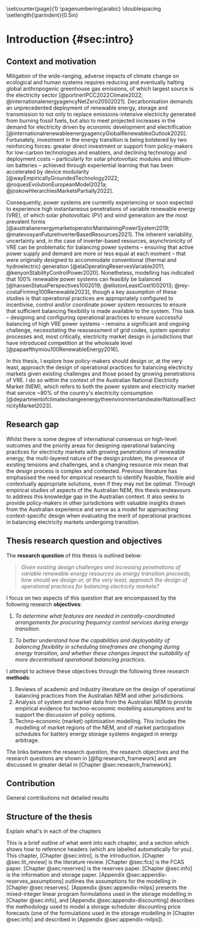 \setcounter{page}{1}
\pagenumbering{arabic}
\doublespacing
\setlength{\parindent}{0.5in}
# Introduction {#sec:intro}

## Context and motivation

Mitigation of the wide-ranging, adverse impacts of climate change on ecological and human systems requires reducing and eventually halting global anthropogenic greenhouse gas emissions, of which largest source is the electricity sector [@portnerIPCC2022Climate2022; @internationalenergyagencyNetZero20502021]. Decarbonisation demands an unprecedented deployment of renewable energy, storage and transmission to not only to replace emissions-intensive electricity generated from burning fossil fuels, but also to meet projected increases in the demand for electricity driven by economic development and electrification [@internationalrenewableenergyagencyGlobalRenewablesOutlook2020]. Fortunately, investment in the energy transition is being bolstered by two reinforcing forces: greater direct investment or support from policy-makers for low-carbon technologies and enablers, and declining technology and deployment costs – particularly for solar photovoltaic modules and lithium-ion batteries – achieved through experiential learning that has been accelerated by device modularity [@wayEmpiricallyGroundedTechnology2022; @roquesEvolutionEuropeanModel2021a; @joskowHierarchiesMarketsPartially2022].

Consequently, power systems are currently experiencing or soon expected to experience high instantaneous penetrations of variable renewable energy (VRE), of which solar photovoltaic (PV) and wind generation are the most prevalent forms [@australianenergymarketoperatorMaintainingPowerSystem2019; @matevosyanFutureInverterBasedResources2021]. The inherent variability, uncertainty and, in the case of inverter-based resources, asynchronicity of VRE can be problematic for balancing power systems – ensuring that active power supply and demand are more or less equal at each moment – that were originally designed to accommodate conventional (thermal and hydroelectric) generation [@elaOperatingReservesVariable2011; @kenyonStabilityControlPower2020]. Nonetheless, modelling has indicated that 100% renewable power systems can feasibly be balanced [@hansenStatusPerspectives1002019; @ellistonLeastCost1002013; @rey-costaFirming100Renewable2023], though a key assumption of these studies is that operational practices are appropriately configured to incentivise, control and/or coordinate power system resources to ensure that sufficient balancing flexibility is made available to the system. This task – designing and configuring operational practices to ensure successful balancing of high VRE power systems – remains a significant and ongoing challenge, necessitating the reassessment of grid codes, system operator processes and, most critically, electricity market design in jurisdictions that have introduced competition at the wholesale level [@papaefthymiou100RenewableEnergy2016].

In this thesis, I explore how policy-makers should design or, at the very least, approach the design of operational practices for balancing electricity markets given existing challenges and those posed by growing penetrations of VRE. I do so within the context of the Australian National Electricity Market (NEM), which refers to both the power system and electricity market that service ~80% of the country's electricity consumption [@departmentofclimatechangeenergytheenvironmentandwaterNationalElectricityMarket2023].

## Research gap

Whilst there is some degree of international consensus on high-level outcomes and the priority areas for designing operational balancing practices for electricity markets with growing penetrations of renewable energy, the multi-layered nature of the design problem, the presence of existing tensions and challenges, and a changing resource mix mean that the design process is complex and contested. Previous literature has emphasised the need for empirical research to identify feasible, flexible and contextually appropriate solutions, even if they may not be optimal. Through empirical studies of aspects of the Australian NEM, this thesis endeavours to address this knowledge gap in the Australian context. It also seeks to provide policy-makers in other jurisdictions with valuable insights drawn from the Australian experience and serve as a model for approaching context-specific design when evaluating the merit of operational practices in balancing electricity markets undergoing transition.

## Thesis research question and objectives

The **research question** of this thesis is outlined below:

> *Given existing design challenges and increasing penetrations of variable renewable energy resources as energy transition proceeds, how should we design or, at the very least, approach the design of operational practices for balancing electricity markets?*

I focus on two aspects of this question that are encompassed by the following research **objectives**:

1. *To determine what features are needed in centrally-coordinated arrangements for procuring frequency control services during energy transition.*

2. *To better understand how the capabilities and deployability of balancing flexibility in scheduling timeframes are changing during energy transition, and whether these changes impact the suitability of more decentralised operational balancing practices.*

I attempt to achieve these objectives through the following three research **methods**:

1. Reviews of academic and industry literature on the design of operational balancing practices from the Australian NEM and other jurisdictions.
2. Analysis of system and market data from the Australian NEM to provide empirical evidence for techno-economic modelling assumptions and to support the discussion of policy options.
3. Techno-economic (market) optimisation modelling. This includes the modelling of market regions of the NEM, and of market participation schedules for battery energy storage systems engaged in energy arbitrage.

The links between the research question, the research objectives and the research questions are shown in [@fig:research_framework] and are discussed in greater detail in [Chapter @sec:research_framework].

## Contribution

General contributions not detailed results

## Structure of the thesis

Explain what's in each of the chapters

This is a brief outline of what went into each chapter, and a section which shows how to reference headers (which are labelled automatically for you). This chapter, [Chapter @sec:intro], is the introduction. [Chapter @sec:lit_review] is the literature review. [Chapter @sec:fcs] is the FCAS paper. [Chapter @sec:reserves] is the reserves paper. [Chapter @sec:info] is the information and storage paper. [Appendix @sec:appendix-reserves_assumptions] outlines the assumptions for the modelling in [Chapter @sec:reserves]. [Appendix @sec:appendix-milps] presents the mixed-integer linear program formulations used in the storage modelling in [Chapter @sec:info], and [Appendix @sec:appendix-discounting] describes the methodology used to model a storage scheduler discounting price forecasts (one of the formulations used in the storage modelling in [Chapter @sec:info] and described in [Appendix @sec:appendix-milps]).


